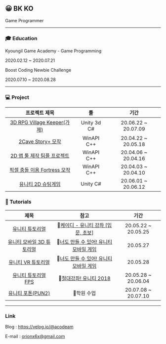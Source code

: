 ## 😀 BK KO


Game Programmer



------



### 🎓 Education

Kyoungil Game Academy - Game Programming

2020.02.12 ~ 2020.07.21

Boost Coding Newbie Challenge

2020.07.10 ~ 2020.08.28



------



### 💻 Project

|                        프로젝트 제목                         |     툴      |        기간         |
| :----------------------------------------------------------: | :---------: | :-----------------: |
| [3D RPG  Village Keeper(가제)](https://github.com/nonexpects/Unity_3D_RPG) | Unity 3d C# | 20.06.22 ~ 20.07.09 |
| [2Cave Story+ 모작](https://github.com/nonexpects/WinAPI32_CaveStory_Project/blob/master/README.md) | WinAPI C++  | 20.04.22 ~ 20.05.18 |
| [2D 맵 툴 제작 팀플 프로젝트](https://github.com/sunrise16/Kyungil-TeamProject-Zelda) | WinAPI C++  | 20.04.06 ~ 20.04.16 |
| [픽셀 충돌 이용 Fortress 모작](https://github.com/nonexpects/-WINAPI-Fortress) | WinAPI C++  | 20.04.03 ~ 20.04.10 |
| [유니티 2D 슈팅게임](https://github.com/nonexpects/Unity_Project1) |  Unity C#   | 20.06.01 ~ 20.06.12 |




### 💾  Tutorials

|                             제목                             |                             참고                             |        기간         |
| :----------------------------------------------------------: | :----------------------------------------------------------: | :-----------------: |
| [유니티 튜토리얼](https://github.com/nonexpects/Unity_Tutorial) | 🎥[케이디 - 유니티 강좌 [입문, 초보]](https://www.youtube.com/playlist?list=PLUZ5gNInsv_PR72-V9bTABaZu2py4DJq8) | 20.05.22 ~ 20.05.25 |
| [유니티 모바일 3D 튜토리얼](https://github.com/nonexpects/Unity_Tutorial_Mobile_3D) | 📕[너도 만들 수 있어! 유니티 모바일 게임](http://www.yes24.com/Product/Goods/85030638) |      20.05.27       |
| [유니티 VR 튜토리얼](https://github.com/nonexpects/Unity_VR_Tutorial) | 📕[너도 만들 수 있어! 유니티 모바일 게임](http://www.yes24.com/Product/Goods/85030638) |      20.05.28       |
| [유니티 튜토리얼 FPS](https://github.com/nonexpects/Unity_Tutorial_SpaceShooter) | 📕[절대강좌! 유니티 2018](http://www.yes24.com/Product/Goods/60507941?scode=032&OzSrank=2) | 20.05.28 ~ 20.06.04 |
| [유니티 포톤(PUN2)](https://github.com/nonexpects/Pun2_tuto) |                          🏬학원 수업                          | 20.07.08 ~ 20.07.10 |



------



### Link

Blog : https://velog.io/@acodeam

E-mail : orionx6x@gmail.com

